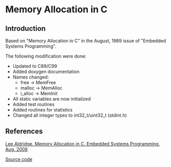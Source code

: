 
Memory Allocation in C
======================

Introduction
------------


Based on "Memory Allocation in C" in the August, 1989 issue of "Embedded Systems Programming".

The following modification were done:

* Updated to C89/C99
* Added doxygen documentation
* Names changed:
  * free        ->      MemFree
  * malloc      ->      MemAlloc
  * i_alloc     ->      MemInit
* All static variables are now initialized
* Added test routines
* Added routines for statistics 
* Changed all integer types to int32_t/uint32_t (stdint.h)

References
----------

[Lee Aldridge. Memory Allocation in C. Embedded Systems Programming. Aug. 2008](https://www.embedded.com/memory-allocation-in-c/)

[Source code](https://m.eet.com/media/1045620/0808esdAldridge)


